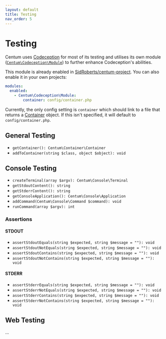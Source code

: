 ```yaml
---
layout: default
title: Testing
nav_order: 5
---
```




# Testing

Centum uses [Codeception](https://codeception.com/) for most of its testing and utilises its own module ([`Centum\Codeception\Module`](https://github.com/SidRoberts/centum/blob/development/src/Codeception/Module.php)) to further enhance Codeception's abilities.

This module is already enabled in [SidRoberts/centum-project](https://github.com/SidRoberts/centum-project).
You can also enable it in your own projects:

```yaml
modules:
  enabled:
    - Centum\Codeception\Module:
        container: config/container.php
```

Currently, the only config setting is `container` which should link to a file that returns a [Container](components/container/index.md) object.
If this isn't specified, it will default to `config/container.php`.



## General Testing

- `getContainer(): Centum\Container\Container`
- `addToContainer(string $class, object $object): void`



## Console Testing

- `createTerminal(array $argv): Centum\Console\Terminal`
- `getStdoutContent(): string`
- `getStderrContent(): string`
- `getConsoleApplication(): Centum\Console\Application`
- `addCommand(Centum\Console\Command $command): void`
- `runCommand(array $argv): int`

### Assertions

#### STDOUT

- `assertStdoutEquals(string $expected, string $message = ""): void`
- `assertStdoutNotEquals(string $expected, string $message = ""): void`
- `assertStdoutContains(string $expected, string $message = ""): void`
- `assertStdoutNotContains(string $expected, string $message = ""): void`

#### STDERR

- `assertStderrEquals(string $expected, string $message = ""): void`
- `assertStderrNotEquals(string $expected, string $message = ""): void`
- `assertStderrContains(string $expected, string $message = ""): void`
- `assertStderrNotContains(string $expected, string $message = ""): void`



## Web Testing

...
